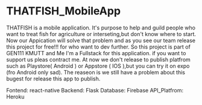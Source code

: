 # THATFISH_MobileApp
  THATFISH is a mobile application. It's purpose to help and guild people who want to treat fish for agriculture or interseting,but don't know where to start. Now our Appication will solve that problem and as you see our team release this project for free!!! for who want to dev further. So this project is part of GEN111 KMUTT and Me I'm a Fullstack for this application. if you want to support us pleas contract me. At now we don't release to publish platfrom such as Playstore( Android ) or Appstore ( IOS ),but you can try it on expo (fro Android only sad). The reaseon is we still have a problem about this bugest for release this app to publish.
  
  Fontend: react-native
  Backend: Flask
  Database: Firebase
  API_Platfrom: Heroku
